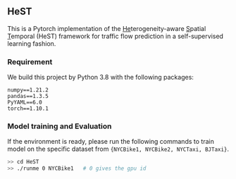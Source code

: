 ## HeST

This is a Pytorch implementation of the <u>He</u>terogeneity-aware <u>S</u>patial <u>T</u>emporal (HeST) framework for traffic flow prediction in a self-supervised learning fashion.

### Requirement

We build this project by Python 3.8 with the following packages: 
```
numpy==1.21.2
pandas==1.3.5
PyYAML==6.0
torch==1.10.1
```

### Model training and Evaluation

If the environment is ready, please run the following commands to train model on the specific dataset from `{NYCBike1, NYCBike2, NYCTaxi, BJTaxi}`.
```bash
>> cd HeST
>> ./runme 0 NYCBike1   # 0 gives the gpu id
```
